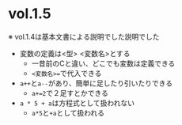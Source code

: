 # vol.1.5

※ vol.1.4は基本文書による説明でした説明でした

- 変数の定義は<型> <変数名>とする
    - 一昔前のCと違い、どこでも変数は定義できる
    - `<変数名>=`で代入できる
- `a++`と`a--`があり、簡単に足したり引いたりできる
    - `a+=2`で２足すとかできる
- `a * 5 + a`は方程式として扱われない
    - `a*5`と`+a`として扱われる